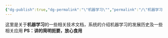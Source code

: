 ```yaml
---
{"dg-publish":true,"dg-permalink":"\"机器学习\"","permalink":"/\"机器学习\"/","dgPassFrontmatter":true,"created":"2024-01-27T01:30:27.922+08:00","updated":"2024-12-29T22:00:33.488+08:00"}
---
```


这里是关于**机器学习**的一些相关技术文档，系统的介绍机器学习的发展历史及一些相关应用
**PS：讲的简明扼要，放心食用**
